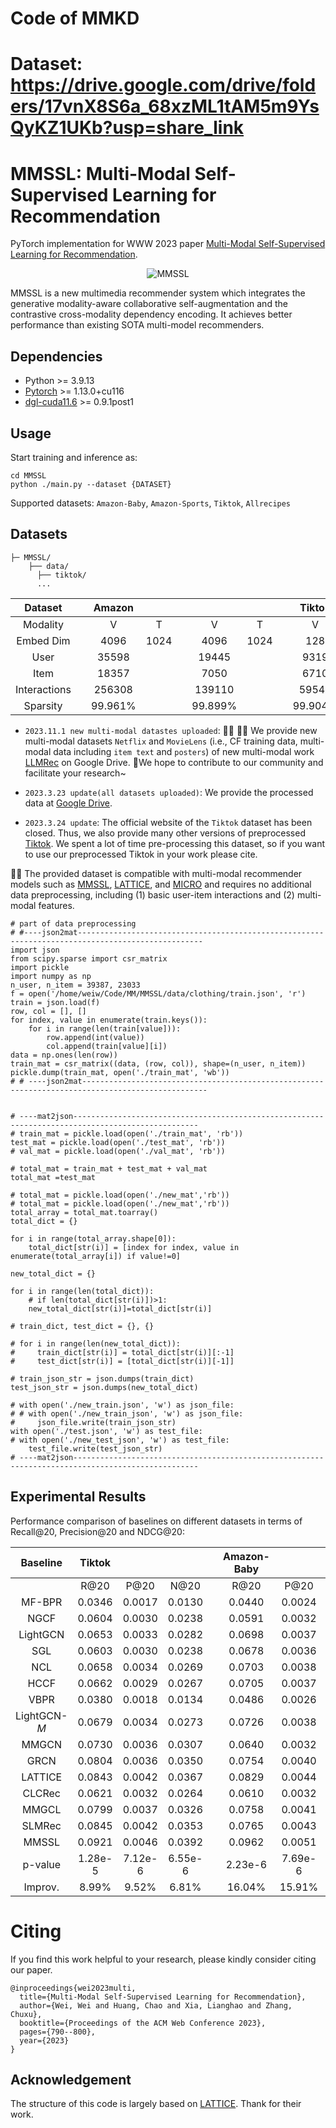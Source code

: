 # Code of MMKD
# Dataset: https://drive.google.com/drive/folders/17vnX8S6a_68xzML1tAM5m9YsQyKZ1UKb?usp=share_link


# MMSSL: Multi-Modal Self-Supervised Learning for Recommendation

PyTorch implementation for WWW 2023 paper [Multi-Modal Self-Supervised Learning for Recommendation](https://arxiv.org/pdf/2302.10632.pdf).

<p align="center">
<img src="./MMSSL.png" alt="MMSSL" />
</p>

MMSSL is a new multimedia recommender system which integrates the generative modality-aware collaborative self-augmentation and the contrastive cross-modality dependency encoding. It achieves better performance than existing SOTA multi-model recommenders.


<h2>Dependencies </h2>

* Python >= 3.9.13
* [Pytorch](https://pytorch.org/) >= 1.13.0+cu116
* [dgl-cuda11.6](https://www.dgl.ai/) >= 0.9.1post1




<h2>Usage </h2>

Start training and inference as:

```
cd MMSSL
python ./main.py --dataset {DATASET}
```
Supported datasets:  `Amazon-Baby`, `Amazon-Sports`, `Tiktok`, `Allrecipes`


<h2> Datasets </h2>

  ```
  ├─ MMSSL/ 
      ├── data/
        ├── tiktok/
        ...
  ```
  |    Dataset   |   |  Amazon  |      |   |          |      |   |  Tiktok  |     |     |   | Allrecipes |    |
|:------------:|:-:|:--------:|:----:|:-:|:--------:|:----:|:-:|:--------:|:---:|:---:|:-:|:----------:|:--:|
|   Modality   |   |     V    |   T  |   |     V    |   T  |   |     V    |  A  |  T  |   |      V     |  T |
|   Embed Dim  |   |   4096   | 1024 |   |   4096   | 1024 |   |    128   | 128 | 768 |   |    2048    | 20 |
|     User     |   |   35598  |      |   |   19445  |      |   |   9319   |     |     |   |    19805   |    |
|     Item     |   |   18357  |      |   |   7050   |      |   |   6710   |     |     |   |    10067   |    |
| Interactions |   |  256308  |      |   |  139110  |      |   |   59541  |     |     |   |    58922   |    |
|   Sparsity   |   | 99.961\% |      |   | 99.899\% |      |   | 99.904\% |     |     |   |  99.970\%  |    |


- `2023.11.1 new multi-modal datastes uploaded`: 📢📢 🌹🌹 We provide new multi-modal datasets `Netflix` and `MovieLens`  (i.e., CF training data, multi-modal data including `item text` and `posters`) of new multi-modal work [LLMRec](https://github.com/HKUDS/LLMRec) on Google Drive. 🌹We hope to contribute to our community and facilitate your research~

- `2023.3.23 update(all datasets uploaded)`: We provide the processed data at [Google Drive](https://drive.google.com/drive/folders/1AB1RsnU-ETmubJgWLpJrXd8TjaK_eTp0?usp=share_link). 
- `2023.3.24 update`: The official website of the `Tiktok` dataset has been closed. Thus, we also provide many other versions of preprocessed [Tiktok](https://drive.google.com/drive/folders/1hLvoS7F0R_K0HBixuS_OVXw_WbBxnshF?usp=share_link).  We spent a lot of time pre-processing this dataset, so if you want to use our preprocessed Tiktok in your work please cite.

🚀🚀 The provided dataset is compatible with multi-modal recommender models such as [MMSSL](https://github.com/HKUDS/MMSSL), [LATTICE](https://github.com/CRIPAC-DIG/LATTICE), and [MICRO](https://github.com/CRIPAC-DIG/MICRO) and requires no additional data preprocessing, including (1) basic user-item interactions and (2) multi-modal features.

```
# part of data preprocessing
# #----json2mat--------------------------------------------------------------------------------------------------
import json
from scipy.sparse import csr_matrix
import pickle
import numpy as np
n_user, n_item = 39387, 23033
f = open('/home/weiw/Code/MM/MMSSL/data/clothing/train.json', 'r')  
train = json.load(f)
row, col = [], []
for index, value in enumerate(train.keys()):
    for i in range(len(train[value])):
        row.append(int(value))
        col.append(train[value][i])
data = np.ones(len(row))
train_mat = csr_matrix((data, (row, col)), shape=(n_user, n_item))
pickle.dump(train_mat, open('./train_mat', 'wb'))  
# # ----json2mat--------------------------------------------------------------------------------------------------


# ----mat2json--------------------------------------------------------------------------------------------------
# train_mat = pickle.load(open('./train_mat', 'rb'))
test_mat = pickle.load(open('./test_mat', 'rb'))
# val_mat = pickle.load(open('./val_mat', 'rb'))

# total_mat = train_mat + test_mat + val_mat
total_mat =test_mat

# total_mat = pickle.load(open('./new_mat','rb'))
# total_mat = pickle.load(open('./new_mat','rb'))
total_array = total_mat.toarray()
total_dict = {}

for i in range(total_array.shape[0]):
    total_dict[str(i)] = [index for index, value in enumerate(total_array[i]) if value!=0]

new_total_dict = {}

for i in range(len(total_dict)):
    # if len(total_dict[str(i)])>1:
    new_total_dict[str(i)]=total_dict[str(i)]

# train_dict, test_dict = {}, {}

# for i in range(len(new_total_dict)):
#     train_dict[str(i)] = total_dict[str(i)][:-1]
#     test_dict[str(i)] = [total_dict[str(i)][-1]]

# train_json_str = json.dumps(train_dict)
test_json_str = json.dumps(new_total_dict)

# with open('./new_train.json', 'w') as json_file:
# # with open('./new_train_json', 'w') as json_file:
#     json_file.write(train_json_str)
with open('./test.json', 'w') as test_file:
# with open('./new_test_json', 'w') as test_file:
    test_file.write(test_json_str)
# ----mat2json--------------------------------------------------------------------------------------------------
```




<h2> Experimental Results </h2>

Performance comparison of baselines on different datasets in terms of Recall@20, Precision@20 and NDCG@20:

|    Baseline    |        Tiktok        |                      |                      |           |      Amazon-Baby     |                      |                      |           |     Amazon-Sports    |                      |                      |           |      Allrecipes      |                      |                      |
|:--------------:|:--------------------:|:--------------------:|:--------------------:|-----------|:--------------------:|:--------------------:|:--------------------:|-----------|:--------------------:|:--------------------:|:--------------------:|-----------|:--------------------:|:--------------------:|:--------------------:|
|                |         R@20         |         P@20         |         N@20         |           |         R@20         |         P@20         |         N@20         |           |         R@20         |         P@20         |         N@20         |           |         R@20         |         P@20         |         N@20         |
|     MF-BPR     |        0.0346        |        0.0017        |        0.0130        |           |        0.0440        |        0.0024        |        0.0200        |           |        0.0430        |        0.0023        |        0.0202        |           |        0.0137        |        0.0007        |        0.0053        |
|      NGCF      |        0.0604        |        0.0030        |        0.0238        |           |        0.0591        |        0.0032        |        0.0261        |           |        0.0695        |        0.0037        |        0.0318        |           |        0.0165        |        0.0008        |        0.0059        |
|    LightGCN    |        0.0653        |        0.0033        |        0.0282        |           |        0.0698        |        0.0037        |        0.0319        |           |        0.0782        |        0.0042        |        0.0369        |           |        0.0212        |        0.0010        |        0.0076        |
|       SGL      |        0.0603        |        0.0030        |        0.0238        |           |        0.0678        |        0.0036        |        0.0296        |           |        0.0779        |        0.0041        |        0.0361        |           |        0.0191        |        0.0010        |        0.0069        |
|       NCL      |        0.0658        |        0.0034        |        0.0269        |           |        0.0703        |        0.0038        |        0.0311        |           |        0.0765        |        0.0040        |        0.0349        |           |        0.0224        |        0.0010        |        0.0077        |
|      HCCF      |        0.0662        |        0.0029        |        0.0267        |           |        0.0705        |        0.0037        |        0.0308        |           |        0.0779        |        0.0041        |        0.0361        |           |        0.0225        |        0.0011        |        0.0082        |
|      VBPR      |        0.0380        |        0.0018        |        0.0134        |           |        0.0486        |        0.0026        |        0.0213        |           |        0.0582        |        0.0031        |        0.0265        |           |        0.0159        |        0.0008        |        0.0056        |
|  LightGCN-$M$  |        0.0679        |        0.0034        |        0.0273        |           |        0.0726        |        0.0038        |        0.0329        |           |        0.0705        |        0.0035        |        0.0324        |           |        0.0235        |        0.0011        |        0.0081        |
|      MMGCN     |        0.0730        |        0.0036        |        0.0307        |           |        0.0640        |        0.0032        |        0.0284        |           |        0.0638        |        0.0034        |        0.0279        |           |        0.0261        |        0.0013        |        0.0101        |
|      GRCN      |        0.0804        |        0.0036        |        0.0350        |           |        0.0754        |        0.0040        |        0.0336        |           |        0.0833        |        0.0044        |        0.0377        |           |        0.0299        |        0.0015        |        0.0110        |
|     LATTICE    |        0.0843        |        0.0042        |  0.0367  |           |  0.0829  |  0.0044  |  0.0368  |           |  0.0915  |  0.0048  |  0.0424  |           |        0.0268        |        0.0014        |        0.0103        |
|     CLCRec     |        0.0621        |        0.0032        |        0.0264        |           |        0.0610        |        0.0032        |        0.0284        |           |        0.0651        |        0.0035        |        0.0301        |           |        0.0231        |        0.0010        |        0.0093        |
|      MMGCL     |        0.0799        |        0.0037        |        0.0326        |           |        0.0758        |        0.0041        |        0.0331        |           |        0.0875        |        0.0046        |        0.0409        |           |        0.0272        |        0.0014        |        0.0102        |
|     SLMRec     |  0.0845  |  0.0042  |        0.0353        |           |        0.0765        |        0.0043        |        0.0325        |           |        0.0829        |        0.0043        |        0.0376        |           |  0.0317  |  0.0016  |  0.0118  |
|     MMSSL    |    0.0921   |    0.0046   |    0.0392   |           |   0.0962   |    0.0051   |    0.0422   |           |    0.0998   |    0.0052   |    0.0470   |           |    0.0367   |   0.0018   |    0.0135   |
| p-value | 1.28e-5 | 7.12e-6 | 6.55e-6 |  | 2.23e-6 | 7.69e-6 | 8.65e-7 |  | 7.75e-6 | 6.48e-6 | 6.78e-7 |           | 3.94e-4 | 5.06e-6 | 4.31e-5 |
|     Improv.    |        8.99%        |        9.52%        |        6.81%        |           |        16.04%       |        15.91%       |        14.67%       |  |        9.07%        |        8.33%        |        10.85%       |  |        15.77%       |        12.50%       |        14.40%       |



<h1> Citing </h1>

If you find this work helpful to your research, please kindly consider citing our paper.


```
@inproceedings{wei2023multi,
  title={Multi-Modal Self-Supervised Learning for Recommendation},
  author={Wei, Wei and Huang, Chao and Xia, Lianghao and Zhang, Chuxu},
  booktitle={Proceedings of the ACM Web Conference 2023},
  pages={790--800},
  year={2023}
}
```
<!-- or -->

<!-- @inproceedings{wei2023multi,
  title={Multi-Modal Self-Supervised Learning for Recommendation},
  author={Wei, Wei and Huang, Chao and Xia, Lianghao and Zhang, Chuxu},
  booktitle={Proceedings of the Web Conference (WWW)},
  year={2023}
}
 -->


## Acknowledgement

The structure of this code is largely based on [LATTICE](https://github.com/CRIPAC-DIG/LATTICE). Thank for their work.

